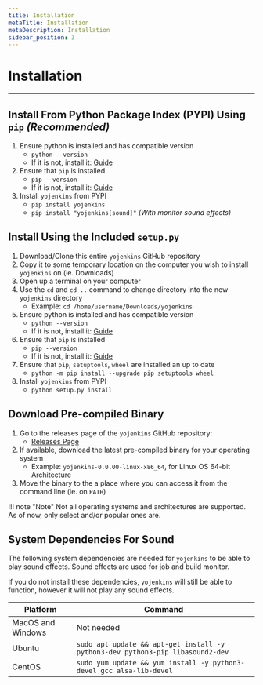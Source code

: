 ```yaml
---
title: Installation
metaTitle: Installation
metaDescription: Installation
sidebar_position: 3
---
```


# Installation

---

## Install From Python Package Index (PYPI) Using `pip` _(Recommended)_

1.  Ensure python is installed and has compatible version
    - `python --version`
    - If it is not, install it: [Guide](https://realpython.com/installing-python/)
2.  Ensure that `pip` is installed
    - `pip --version`
    - If it is not, install it: [Guide](https://pip.pypa.io/en/stable/installation/)
3.  Install `yojenkins` from PYPI
    - `pip install yojenkins`
    - `pip install "yojenkins[sound]"` _(With monitor sound effects)_

## Install Using the Included `setup.py`

1. Download/Clone this entire `yojenkins` GitHub repository
2. Copy it to some temporary location on the computer you wish to install `yojenkins` on (ie. Downloads)
3. Open up a terminal on your computer
4. Use the `cd` and `cd ..` command to change directory into the new `yojenkins` directory
   - Example: `cd /home/username/Downloads/yojenkins`
5. Ensure python is installed and has compatible version
   - `python --version`
   - If it is not, install it: [Guide](https://realpython.com/installing-python/)
6. Ensure that `pip` is installed
   - `pip --version`
   - If it is not, install it: [Guide](https://pip.pypa.io/en/stable/installation/)
7. Ensure that `pip`, `setuptools`, `wheel` are installed an up to date
   - `python -m pip install --upgrade pip setuptools wheel`
8. Install `yojenkins` from PYPI
   - `python setup.py install`

## Download Pre-compiled Binary

1. Go to the releases page of the `yojenkins` GitHub repository:
   - [Releases Page](https://github.com/ismet55555/yojenkins/releases)
2. If available, download the latest pre-compiled binary for your operating system
   - Example: `yojenkins-0.0.00-linux-x86_64`, for Linux OS 64-bit Architecture
3. Move the binary to the a place where you can access it from the command line (ie. on `PATH`)

!!! note "Note"
Not all operating systems and architectures are supported.
As of now, only select and/or popular ones are.

## System Dependencies For Sound

The following system dependencies are needed for `yojenkins` to be able to play sound effects.
Sound effects are used for job and build monitor.

If you do not install these dependencies, `yojenkins` will still be able to function,
however it will not play any sound effects.

| Platform          | Command                                                                        |
| ----------------- | ------------------------------------------------------------------------------ |
| MacOS and Windows | Not needed                                                                     |
| Ubuntu            | `sudo apt update && apt-get install -y python3-dev python3-pip libasound2-dev` |
| CentOS            | `sudo yum update && yum install -y python3-devel gcc alsa-lib-devel`           |
